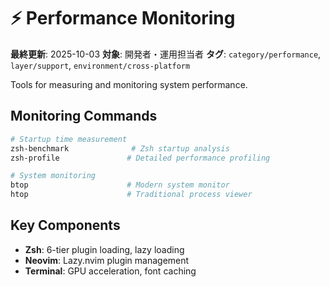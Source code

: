 # ⚡ Performance Monitoring

**最終更新**: 2025-10-03
**対象**: 開発者・運用担当者
**タグ**: `category/performance`, `layer/support`, `environment/cross-platform`

Tools for measuring and monitoring system performance.

## Monitoring Commands

```bash
# Startup time measurement
zsh-benchmark              # Zsh startup analysis
zsh-profile               # Detailed performance profiling

# System monitoring
btop                      # Modern system monitor
htop                      # Traditional process viewer
```

## Key Components

- **Zsh**: 6-tier plugin loading, lazy loading
- **Neovim**: Lazy.nvim plugin management
- **Terminal**: GPU acceleration, font caching
